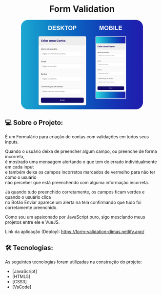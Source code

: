 <h1 align="center">Form Validation</h1>

<p align="center" style="display: flex; align-items: flex-start; justify-content: center;">
  <img alt="PROJECT" title="#PROJECT" src="https://github.com/dimascapelari/formValidation/blob/main/formValidation.jpg" width="400px">
</p>



## 💻 Sobre o Projeto:

É um Formulário para criação de contas com validações em todos seus inputs.<br>

Quando o usuário deixa de preencher algum campo, ou preenche de forma incorreta, <br>
é mostrado uma mensagem alertando o que tem de errado individualmente em cada input <br>
e também deixa os campos incorretos marcados de vermelho para não ter como o usuário <br>
não perceber que está preenchendo com alguma informação incorreta. <br>

Já quando tudo preenchido corretamente, os campos ficam verdes e quando o usuário clica <br>
no Botão Enviar aparece um alerta na tela confirmando que tudo foi corretamente preenchido.

Como sou um apaixonado por JavaScript puro, sigo mesclando meus projetos entre ele e VueJS.<br> 


Link da aplicação (Deploy): https://form-validation-dimas.netlify.app/

## 🛠 Tecnologias:

As seguintes tecnologias foram utilizadas na construção do projeto:

- [JavaScript]
- [HTML5]
- [CSS3]
- [VsCode]
